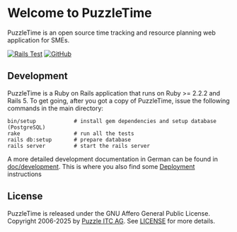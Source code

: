 # Welcome to PuzzleTime

PuzzleTime is an open source time tracking and resource planning web application for SMEs.

[![Rails Test](https://github.com/puzzle/puzzletime/actions/workflows/test-on-pr.yaml/badge.svg)](https://github.com/puzzle/puzzletime/actions/workflows/test-on-pr.yaml )
[![GitHub](https://img.shields.io/github/license/puzzle/puzzletime)](https://github.com/puzzle/puzzletime/blob/master/LICENSE)

## Development

PuzzleTime is a Ruby on Rails application that runs on Ruby >= 2.2.2 and Rails 5.
To get going, after you got a copy of PuzzleTime, issue the following commands in the main
directory:

    bin/setup            # install gem dependencies and setup database (PostgreSQL)
    rake                 # run all the tests
    rails db:setup       # prepare database
    rails server         # start the rails server

A more detailed development documentation in German can be found in [doc/development](doc/development/README.md). This is where you also find some [Deployment](doc/development/02_deployment.md) instructions

## License

PuzzleTime is released under the GNU Affero General Public License.
Copyright 2006-2025 by [Puzzle ITC AG](https://www.puzzle.ch).
See [LICENSE](LICENSE) for more details.
